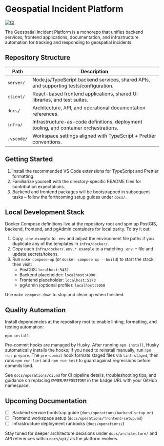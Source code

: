 # Geospatial Incident Platform

[![CI](https://github.com/OWNER/REPOSITORY/actions/workflows/ci.yml/badge.svg)](https://github.com/OWNER/REPOSITORY/actions/workflows/ci.yml)

The Geospatial Incident Platform is a monorepo that unifies backend services, frontend applications, documentation, and infrastructure automation for tracking and responding to geospatial incidents.

## Repository Structure

| Path       | Description                                                                           |
| ---------- | ------------------------------------------------------------------------------------- |
| `server/`  | Node.js/TypeScript backend services, shared APIs, and supporting tests/configuration. |
| `client/`  | React-based frontend applications, shared UI libraries, and test suites.              |
| `docs/`    | Architecture, API, and operational documentation references.                          |
| `infra/`   | Infrastructure-as-code definitions, deployment tooling, and container orchestrations. |
| `.vscode/` | Workspace settings aligned with TypeScript + Prettier conventions.                    |

## Getting Started

1. Install the recommended VS Code extensions for TypeScript and Prettier formatting.
2. Familiarize yourself with the directory-specific README files for contribution expectations.
3. Backend and frontend packages will be bootstrapped in subsequent tasks – follow the forthcoming setup guides under `docs/`.

## Local Development Stack

Docker Compose definitions live at the repository root and spin up PostGIS, backend, frontend, and pgAdmin containers for local parity. To try it out:

1. Copy `.env.example` to `.env` and adjust the environment file paths if you duplicate any of the templates in `infra/docker/`.
2. Copy each `infra/docker/.env.*.example` to a matching `.env.*` file and update secrets/tokens.
3. Run `make compose-up` (or `docker compose up --build`) to start the stack, then visit:
   - PostGIS: `localhost:5432`
   - Backend placeholder: `localhost:4000`
   - Frontend placeholder: `localhost:5173`
   - pgAdmin (optional profile): `localhost:5050`

Use `make compose-down` to stop and clean up when finished.

## Quality Automation

Install dependencies at the repository root to enable linting, formatting, and testing automation:

```
npm install
```

Pre-commit hooks are managed by Husky. After running `npm install`, Husky automatically installs the hooks; if you need to reinstall manually, run `npm run prepare`. The `pre-commit` hook formats staged files via `lint-staged`, then runs `npm run lint` and `npm run test` to guard against regressions before commits land.

See `docs/operations/ci.md` for CI pipeline details, troubleshooting tips, and guidance on replacing `OWNER/REPOSITORY` in the badge URL with your GitHub namespace.

## Upcoming Documentation

- [ ] Backend service bootstrap guide (`docs/operations/backend-setup.md`)
- [ ] Frontend workspace setup (`docs/operations/frontend-setup.md`)
- [ ] Infrastructure deployment runbooks (`docs/operations/`)

Stay tuned for deeper architecture decisions under `docs/architecture/` and API references within `docs/api/` as the platform evolves.
